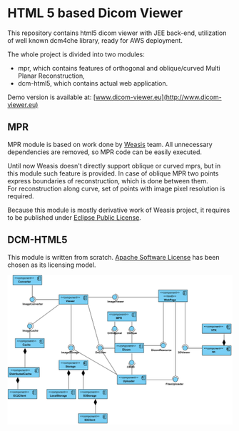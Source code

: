 # HTML 5 based Dicom Viewer
This repository contains html5 dicom viewer with JEE back-end, utilization of well known dcm4che library, ready for AWS deployment.

The whole project is divided into two modules:
* mpr, which contains features of orthogonal and oblique/curved Multi Planar Reconstruction,
* dcm-html5, which contains actual web application.

Demo version is available at: [www.dicom-viewer.eu](http://www.dicom-viewer.eu)

## MPR
MPR module is based on work done by [Weasis](https://github.com/nroduit/Weasis) team.
All unnecessary dependencies are removed, so MPR code can be easily executed.

Until now Weasis doesn't directly support oblique or curved mprs, but in this module such feature is provided.
In case of oblique MPR two points express boundaries of reconstruction, which is done between them.   
For reconstruction along curve, set of points with image pixel resolution is required.

Because this module is mostly derivative work of Weasis project, it requires to be published under [Eclipse Public License](http://www.eclipse.org/legal/epl-v10.html).

## DCM-HTML5
This module is written from scratch.
[Apache Software License](http://www.apache.org/licenses/LICENSE-2.0) has been chosen as its licensing model.   



![Implementation details](dcm-html5/docs/ImplementationModel.png)